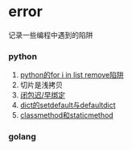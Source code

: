 # error
记录一些编程中遇到的陷阱
### python
1. [python的for i in list remove陷阱](http://blog.csdn.net/silly2016/article/details/72904674)
2. 切片是浅拷贝
3. [闭包迟/早绑定](/003-closure_bind.py)
4. [dict的setdefault与defaultdict](/004-defaultdict.py)
5. [classmethod和staticmethod](/005-static_class_method.py)

### golang
